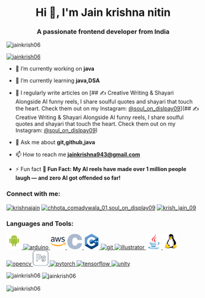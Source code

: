 <h1 align="center">Hi 👋, I'm Jain krishna nitin</h1>
<h3 align="center">A passionate frontend developer from India</h3>

<p align="left"> <img src="https://komarev.com/ghpvc/?username=jainkrish06&label=Profile%20views&color=0e75b6&style=flat" alt="jainkrish06" /> </p>

<p align="left"> <a href="https://github.com/ryo-ma/github-profile-trophy"><img src="https://github-profile-trophy.vercel.app/?username=jainkrish06" alt="jainkrish06" /></a> </p>

- 🔭 I’m currently working on **java**

- 🌱 I’m currently learning **java,DSA**

- 📝 I regularly write articles on [## ✍️ Creative Writing & Shayari Alongside AI funny reels, I share soulful quotes and shayari that touch the heart. Check them out on my Instagram: [@soul_on_dislpay09](https://www.instagram.com/soul_on_display09?igsh=MXc2YnFweXFjcmVveA==)](## ✍️ Creative Writing & Shayari Alongside AI funny reels, I share soulful quotes and shayari that touch the heart. Check them out on my Instagram: [@soul_on_dislpay09](https://www.instagram.com/soul_on_display09?igsh=MXc2YnFweXFjcmVveA==))

- 💬 Ask me about **git,github,java**

- 📫 How to reach me **jainkrishna943@gmail.com**

- ⚡ Fun fact **🤖 Fun Fact: My AI reels have made over 1 million people laugh — and zero AI got offended so far!**

<h3 align="left">Connect with me:</h3>
<p align="left">
<a href="https://linkedin.com/in/krishnajain" target="blank"><img align="center" src="https://raw.githubusercontent.com/rahuldkjain/github-profile-readme-generator/master/src/images/icons/Social/linked-in-alt.svg" alt="krishnajain" height="30" width="40" /></a>
<a href="https://instagram.com/chhota_comadywala_01,soul_on_display09" target="blank"><img align="center" src="https://raw.githubusercontent.com/rahuldkjain/github-profile-readme-generator/master/src/images/icons/Social/instagram.svg" alt="chhota_comadywala_01,soul_on_display09" height="30" width="40" /></a>
<a href="https://www.codechef.com/users/krish_jain_09" target="blank"><img align="center" src="https://cdn.jsdelivr.net/npm/simple-icons@3.1.0/icons/codechef.svg" alt="krish_jain_09" height="30" width="40" /></a>
</p>

<h3 align="left">Languages and Tools:</h3>
<p align="left"> <a href="https://developer.android.com" target="_blank" rel="noreferrer"> <img src="https://raw.githubusercontent.com/devicons/devicon/master/icons/android/android-original-wordmark.svg" alt="android" width="40" height="40"/> </a> <a href="https://www.arduino.cc/" target="_blank" rel="noreferrer"> <img src="https://cdn.worldvectorlogo.com/logos/arduino-1.svg" alt="arduino" width="40" height="40"/> </a> <a href="https://aws.amazon.com" target="_blank" rel="noreferrer"> <img src="https://raw.githubusercontent.com/devicons/devicon/master/icons/amazonwebservices/amazonwebservices-original-wordmark.svg" alt="aws" width="40" height="40"/> </a> <a href="https://www.cprogramming.com/" target="_blank" rel="noreferrer"> <img src="https://raw.githubusercontent.com/devicons/devicon/master/icons/c/c-original.svg" alt="c" width="40" height="40"/> </a> <a href="https://www.w3schools.com/cpp/" target="_blank" rel="noreferrer"> <img src="https://raw.githubusercontent.com/devicons/devicon/master/icons/cplusplus/cplusplus-original.svg" alt="cplusplus" width="40" height="40"/> </a> <a href="https://git-scm.com/" target="_blank" rel="noreferrer"> <img src="https://www.vectorlogo.zone/logos/git-scm/git-scm-icon.svg" alt="git" width="40" height="40"/> </a> <a href="https://www.adobe.com/in/products/illustrator.html" target="_blank" rel="noreferrer"> <img src="https://www.vectorlogo.zone/logos/adobe_illustrator/adobe_illustrator-icon.svg" alt="illustrator" width="40" height="40"/> </a> <a href="https://www.java.com" target="_blank" rel="noreferrer"> <img src="https://raw.githubusercontent.com/devicons/devicon/master/icons/java/java-original.svg" alt="java" width="40" height="40"/> </a> <a href="https://www.linux.org/" target="_blank" rel="noreferrer"> <img src="https://raw.githubusercontent.com/devicons/devicon/master/icons/linux/linux-original.svg" alt="linux" width="40" height="40"/> </a> <a href="https://opencv.org/" target="_blank" rel="noreferrer"> <img src="https://www.vectorlogo.zone/logos/opencv/opencv-icon.svg" alt="opencv" width="40" height="40"/> </a> <a href="https://www.photoshop.com/en" target="_blank" rel="noreferrer"> <img src="https://raw.githubusercontent.com/devicons/devicon/master/icons/photoshop/photoshop-line.svg" alt="photoshop" width="40" height="40"/> </a> <a href="https://pytorch.org/" target="_blank" rel="noreferrer"> <img src="https://www.vectorlogo.zone/logos/pytorch/pytorch-icon.svg" alt="pytorch" width="40" height="40"/> </a> <a href="https://www.tensorflow.org" target="_blank" rel="noreferrer"> <img src="https://www.vectorlogo.zone/logos/tensorflow/tensorflow-icon.svg" alt="tensorflow" width="40" height="40"/> </a> <a href="https://unity.com/" target="_blank" rel="noreferrer"> <img src="https://www.vectorlogo.zone/logos/unity3d/unity3d-icon.svg" alt="unity" width="40" height="40"/> </a> </p>

<p><img align="left" src="https://github-readme-stats.vercel.app/api/top-langs?username=jainkrish06&show_icons=true&locale=en&layout=compact" alt="jainkrish06" /></p>

<p>&nbsp;<img align="center" src="https://github-readme-stats.vercel.app/api?username=jainkrish06&show_icons=true&locale=en" alt="jainkrish06" /></p>

<p><img align="center" src="https://github-readme-streak-stats.herokuapp.com/?user=jainkrish06&" alt="jainkrish06" /></p>

